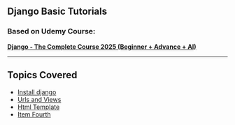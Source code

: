 ## Django Basic Tutorials

### Based on Udemy Course:

**[Django - The Complete Course 2025 (Beginner + Advance + AI)](https://www.udemy.com/share/10bqJP/)**

<hr>

## Topics Covered
- [Install django](notes/install.md)
- [Urls and Views](notes/urls_views.md)
- [Html Template](notes/template.md)
- [Item Fourth](notes/install.md)


